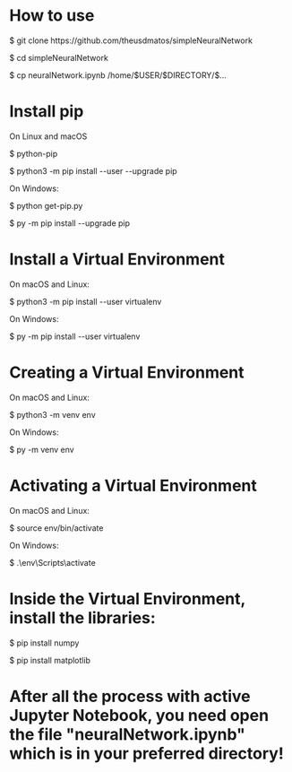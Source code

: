 # How to use

<p>$ git clone https://github.com/theusdmatos/simpleNeuralNetwork </p>
<p>$ cd simpleNeuralNetwork </p>
<p>$ cp neuralNetwork.ipynb /home/$USER/$DIRECTORY/$... </p>

# Install pip 

On Linux and macOS
<p> $ python-pip </p>
<p> $ python3 -m pip install --user --upgrade pip </p>

On Windows:
<p> $ python get-pip.py </p>
<p> $ py -m pip install --upgrade pip </p>

# Install a Virtual Environment

On macOS and Linux:
<p> $ python3 -m pip install --user virtualenv </p>

On Windows:
<p> $ py -m pip install --user virtualenv </p>

# Creating a Virtual Environment

On macOS and Linux:
<p> $ python3 -m venv env </p>

On Windows:
<p> $ py -m venv env </p>

# Activating a Virtual Environment

On macOS and Linux:
<p> $ source env/bin/activate </p>

On Windows:
<p> $ .\env\Scripts\activate </p>

# Inside the Virtual Environment, install the libraries:

<p> $ pip install numpy </p>
<p> $ pip install matplotlib </p>

# After all the process with active Jupyter Notebook, you need open the file "neuralNetwork.ipynb" which is in your preferred directory!

